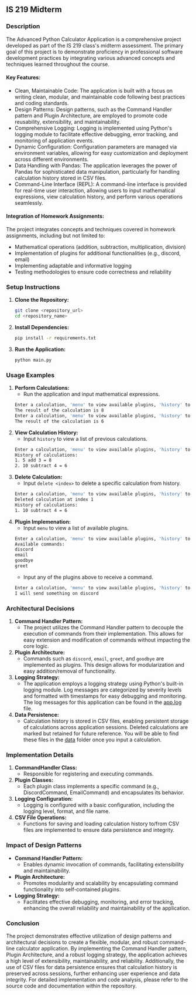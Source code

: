 ## IS 219 Midterm

### Description
The Advanced Python Calculator Application is a comprehensive project developed as part of the IS 219 class's midterm assessment. The primary goal of this project is to demonstrate proficiency in professional software development practices by integrating various advanced concepts and techniques learned throughout the course.

#### Key Features:

* Clean, Maintainable Code: The application is built with a focus on writing clean, modular, and maintainable code following best practices and coding standards.
* Design Patterns: Design patterns, such as the Command Handler pattern and Plugin Architecture, are employed to promote code reusability, extensibility, and maintainability.
* Comprehensive Logging: Logging is implemented using Python's logging module to facilitate effective debugging, error tracking, and monitoring of application events.
* Dynamic Configuration: Configuration parameters are managed via environment variables, allowing for easy customization and deployment across different environments.
* Data Handling with Pandas: The application leverages the power of Pandas for sophisticated data manipulation, particularly for handling calculation history stored in CSV files.
* Command-Line Interface (REPL): A command-line interface is provided for real-time user interaction, allowing users to input mathematical expressions, view calculation history, and perform various operations seamlessly.

#### Integration of Homework Assignments:
The project integrates concepts and techniques covered in homework assignments, including but not limited to:
* Mathematical operations (addition, subtraction, multiplication, division)
* Implementation of plugins for additional functionalities (e.g., discord, email)
* Implementing adaptable and informative logging
* Testing methodologies to ensure code correctness and reliability

### Setup Instructions

1. **Clone the Repository:**
   ```bash
   git clone <repository_url>
   cd <repository_name>
   ```
2. **Install Dependencies:**
   ```bash
   pip install -r requirements.txt
   ```
3. **Run the Application:**
   ```bash
   python main.py
   ```

### Usage Examples
1. **Perform Calculations:**
   - Run the application and input mathematical expressions.
   ```bash
   Enter a calculation, 'menu' to view available plugins, 'history' to view calculation history, or 'exit' to quit: 5 3 add
   The result of the calculation is 8
   Enter a calculation, 'menu' to view available plugins, 'history' to view calculation history, or 'exit' to quit: 10 4 subtract
   The result of the calculation is 6
   ```
2. **View Calculation History:**
   - Input `history` to view a list of previous calculations.
   ```bash
   Enter a calculation, 'menu' to view available plugins, 'history' to view calculation history, or 'exit' to quit: history
   History of calculations:
   1. 5 add 3 = 8
   2. 10 subtract 4 = 6
   ```
3. **Delete Calculation:**
   - Input `delete <index>` to delete a specific calculation from history.
   ```bash
   Enter a calculation, 'menu' to view available plugins, 'history' to view calculation history, or 'exit' to quit: delete 1
   Deleted calculation at index 1
   History of calculations: 
   1. 10 subtract 4 = 6
   ```
4. **Plugin Implemenation:**
    - Input `menu` to view a list of available plugins.
    ```bash
    Enter a calculation, 'menu' to view available plugins, 'history' to view calculation history, or 'exit' to quit: menu
    Available commands:
    discord
    email
    goodbye
    greet
    ```
    - Input any of the plugins above to receive a command.
    ```bash
    Enter a calculation, 'menu' to view available plugins, 'history' to view calculation history, or 'exit' to quit: discord
    I will send something on discord  
    ```

### Architectural Decisions
1. **Command Handler Pattern:**
   - The project utilizes the Command Handler pattern to decouple the execution of commands from their implementation. This allows for easy extension and modification of commands without impacting the core logic.
2. **Plugin Architecture:**
   - Commands such as `discord`, `email`, `greet`, and `goodbye` are implemented as plugins. This design allows for modularization and easy addition/removal of functionality.
3. **Logging Strategy:**
   - The application employs a logging strategy using Python's built-in logging module. Log messages are categorized by severity levels and formatted with timestamps for easy debugging and monitoring. The log messages for this application can be found in the [app.log](app.log) file. 
4. **Data Persistence:**
   - Calculation history is stored in CSV files, enabling persistent storage of calculations across application sessions. Deleted calculations are marked but retained for future reference. You will be able to find these files in the [data](data) folder once you input a calculation.

### Implementation Details
1. **CommandHandler Class:**
   - Responsible for registering and executing commands.
2. **Plugin Classes:**
   - Each plugin class implements a specific command (e.g., DiscordCommand, EmailCommand) and encapsulates its behavior.
3. **Logging Configuration:**
   - Logging is configured with a basic configuration, including the logging level, format, and file name.
4. **CSV File Operations:**
   - Functions for saving and loading calculation history to/from CSV files are implemented to ensure data persistence and integrity.

### Impact of Design Patterns
- **Command Handler Pattern:**
  - Enables dynamic invocation of commands, facilitating extensibility and maintainability.
- **Plugin Architecture:**
  - Promotes modularity and scalability by encapsulating command functionality into self-contained plugins.
- **Logging Strategy:**
  - Facilitates effective debugging, monitoring, and error tracking, enhancing the overall reliability and maintainability of the application.

### Conclusion
The project demonstrates effective utilization of design patterns and architectural decisions to create a flexible, modular, and robust command-line calculator application. By implementing the Command Handler pattern, Plugin Architecture, and a robust logging strategy, the application achieves a high level of extensibility, maintainability, and reliability. Additionally, the use of CSV files for data persistence ensures that calculation history is preserved across sessions, further enhancing user experience and data integrity. For detailed implementation and code analysis, please refer to the source code and documentation within the repository.
